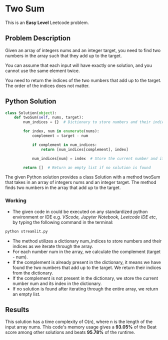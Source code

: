 # Two Sum
This is an **Easy Level** Leetcode problem.
## Problem Description
Given an array of integers nums and an integer target, you need to find two numbers in the array such that they add up to the target.

You can assume that each input will have exactly one solution, and you cannot use the same element twice.

You need to return the indices of the two numbers that add up to the target. The order of the indices does not matter.

## Python Solution
```py
class Solution(object):
    def twoSum(self, nums, target):
        num_indices = {}  # Dictionary to store numbers and their indices

        for index, num in enumerate(nums):
            complement = target - num

            if complement in num_indices:
                return [num_indices[complement], index]

            num_indices[num] = index  # Store the current number and its index

        return []  # Return an empty list if no solution is found
```
The given Python solution provides a class Solution with a method twoSum that takes in an array of integers nums and an integer target. The method finds two numbers in the array that add up to the target.
### Working
- The given code in could be executed on any standardized python environment or IDE e.g. *VScode, Jupyter Notebook, Leetcode IDE etc*, by typing the following command in the terminal:
```py
python streamlit.py
```
- The method utilizes a dictionary num_indices to store numbers and their indices as we iterate through the array.
- For each number num in the array, we calculate the complement (target - num).
- If the complement is already present in the dictionary, it means we have found the two numbers that add up to the target. We return their indices from the dictionary.
- If the complement is not present in the dictionary, we store the current number num and its index in the dictionary.
- If no solution is found after iterating through the entire array, we return an empty list.
## Results
This solution has a time complexity of O(n), where n is the length of the input array nums. This code's memory usage gives a **93.05%** of the Beat score among other solutions and beats **95.78%** of the runtime.
